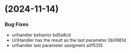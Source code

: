 #  (2024-11-14)


### Bug Fixes

* urlhandler behavior bd5a8cd
* UrlHandler has the result as the last parameter 0b0981d
* urlhandler last parameter assigment a0f5315



